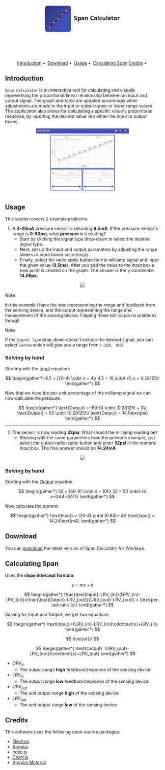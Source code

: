 <h1>
  <p align="center">
    <picture align="center">
      <source srcset="./images/headerD.png" media="(prefers-color-scheme: dark)"/>
      <img class="dashboard" src="./images/header.png" width=50%/>
    </picture>
  </p>
  <br>
</h1>

<div align="center">
 <a href="#introduction-">Introduction</a>&nbsp;&bull;&nbsp;
 <a href="#download-">Download</a>&nbsp;&bull;&nbsp;
 <a href="#usage-">Usage</a>&nbsp;&bull;&nbsp;
 <a href="#calculating-span-">Calculating Span</a>
 <a href="#credits-">Credits</a>&nbsp;&bull;&nbsp;
</div>

## Introduction <a name="Introduction"></a>

`Span Calculator` is an interactive tool for calculating and visually representing the proportional/linear relationship between an input and output signal. The graph and table are updated accordingly when adjustments are made to the input or output upper or lower range values. The application also allows for calculating a specific value's proportional response, by inputting the desired value into either the input or output boxes.

<p align="center"> <a name="Introduction"></a>
  <picture>
    <source srcset="./images/applicationD.png" media="(prefers-color-scheme: dark)" width=60%/>
    <img class="dashboard" src="./images/application.png" width=60%/>
  </picture>
</p>

## Usage <a name="Usage"></a>

This section covers 2 example problems.  

1. A **4-20mA** pressure sensor is returning **8.5mA**. If the pressure sensor's range is **0-50psi**, what **pressure** is it reading?
    - Start by clicking the signal type drop-down to select the desired signal type.
    - Next, set up the input and output parameters by adjusting the range sliders or input boxes accordingly.
    - Finally, select the radio static button for the milliamp signal and input the given value (**8.5ma**). After you add the value to the input box a new point is created on the graph. The answer is the y coordinate: **14.06psi**.

<p align="center">
  <picture align="center">
    <source srcset="./images/examples/ex1d.gif" media="(prefers-color-scheme: dark)" width=60%/>
    <img class="dashboard" src="./images/examples/ex1.gif" width=60%/>
  </picture>
</p>

> [!NOTE]
> In this example I have the input representing the range and feedback from the sensing device, and the output representing the range and measurement of the sensing device. Flipping these will cause no problems though.

> [!NOTE]
> If the `Signal Type` drop-down doesn't include the desired signal, you can select `Custom` which will give you a range from `[-100, 100]`

### Solving by hand

Starting with the <a href="#input">Input</a> equation:

$$
\begin{gather*}
8.5 = (20-4) \cdot x + 4\\
4.5 = 16 \cdot x\\
x = 0.28125\\
\end{gather*}
$$

Now that we have the per-unit percentage of the milliamp signal we can now calculate the pressure.

$$
\begin{gather*}
\text{Output} = (50-0) \cdot (0.28125) + 0\\
\text{Output} = 50 \cdot (0.28125)\\
\text{Output} = 14.1\text{psi}
\end{gather*}
$$

***

2. The sensor is now reading **32psi**. What should the milliamp reading be?
    - Sticking with the same parameters from the previous example, just select the output radio-static button and enter **32psi** in the numeric input box. The final answer should be **14.24mA**
  
<p align="center">
  <picture align=center>
    <source srcset="./images/examples/ex2d.gif" media="(prefers-color-scheme: dark)" width=60%>
    <img src="./images/examples/ex2.gif" width=60%/>
  </picture>
</p>

### Solving by hand

Starting with the <a href="#output">Output</a> equation:

$$
\begin{gather*}
32 = (50-0) \cdot x + (0)\\
32 = 50 \cdot x\\
x=0.64=64\%
\end{gather*}
$$

Now calculate the current:

$$
\begin{gather*}
\text{Input} = (20-4) \cdot (0.64)+ 4\\
\text{Input} = 14.24\text{mA}
\end{gather*}
$$

## Download <a name="Download"></a>
You can [download](https://github.com/toddixon/span-calculator/releases/tag/v1.0.0) the latest version of Span Calculator for Windows.

## Calculating Span <a name="Calculating Span"></a>

Uses the **slope intercept formula**:

$$y=mx + b$$

$$
\begin{gather*}
\frac{\text{Input}-LRV_{in}}{URV_{in}-LRV_{in}}=\frac{\text{Output}-LRV_{out}}{URV_{out}-LRV_{out}} = \text{per-unit ratio (x)}
\end{gather*}
$$

Solving for $\text{Input}$ and $\text{Output}$, we get two equations:

<a name="input"></a>

$$
\begin{gather*}
\text{Input}=(URV_{in}-LRV_{in})\cdot\text{x}+LRV_{in}
\end{gather*}
$$

$$
\text{or}\\
$$

<a name="output"></a>

$$
\begin{gather*}
\text{Output}=(URV_{out}-LRV_{out})\cdot\text{x}+LRV_{out}
\end{gather*}
$$

- $URV_{in}$
  - The output range **high** feedback/response of the sensing device
- $LRV_{in}$
  - The output range **low** feedback/response of the sensing device
- $URV_{out}$
  - The unit output range **high** of the sensing device
- $LRV_{out}$
  - The unit output range **low** of the sensing device

## Credits <a name="Credits"></a>
This software uses the following open-source packages:
- [Electron](https://www.electronjs.org/)
- [Angular](https://angular.io/)
- [node.js](https://nodejs.org/en)
- [Chart.js](https://www.chartjs.org/)
- [Angular Material](https://material.angular.io/)
